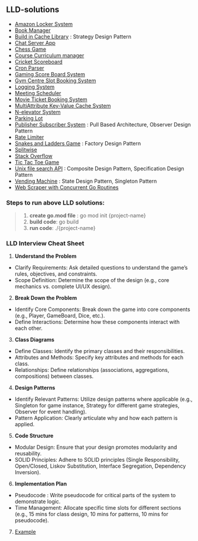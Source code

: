 ## LLD-solutions
+ [Amazon Locker System](./AmazaonLockerSystem)
+ [Book Manager](./BookManager)
+ [Build in Cache Library](./CacheSystem) : Strategy Design Pattern
+ [Chat Server App](./ChatServerApp) 
+ [Chess Game](./ChessGame)
+ [Course Curriculum manager](./CourseCurriculumManager)
+ [Cricket Scoreboard](./CricketScoreboard)
+ [Cron Parser](./CronParser)
+ [Gaming Score Board System](./GamingScoreBoardSystem)
+ [Gym Centre Slot Booking System](./GymSlotBookingManager)
+ [Logging System](./LoggingSystem)
+ [Meeting Scheduler](./MeetingScheduler)
+ [Movie Ticket Booking System](./MovieTicketBookingSystem)
+ [MultiAttribute Key-Value Cache System](./MultiAttributeKeyValueCacheSystem)
+ [N-elevator System](./NElevatorSystem)
+ [Parking Lot](./ParkingLot)
+ [Publisher Subscriber System](./PublisherSubcriberSystem) : Pull Based Architecture, Observer Design Pattern
+ [Rate Limiter](./RateLimiter)
+ [Snakes and Ladders Game](./SnakesNLaddersGame) : Factory Design Pattern
+ [Splitwise](./SplitwiseSystem)
+ [Stack Overflow](./StackOverflowSystem)
+ [Tic Tac Toe Game](./TicTacToeGame)
+ [Unix file search API](./UnixFileSearchAPI) : Composite Design Pattern, Specification Design Pattern 
+ [Vending Machine](./VendingMachineSystem) : State Design Pattern, Singleton Pattern 
+ [Web Scraper with Concurrent Go Routines](./WebScrapingWithConcurrentGoRoutines)

### Steps to run above LLD solutions:
> 1. **create go.mod file** : go mod init {project-name}
> 2. **build code**: go build
> 3. **run code**: ./{project-name}

### LLD Interview Cheat Sheet
1. **Understand the Problem**
- Clarify Requirements: Ask detailed questions to understand the game’s rules, objectives, and constraints.
- Scope Definition: Determine the scope of the design (e.g., core mechanics vs. complete UI/UX design).

2. **Break Down the Problem**
- Identify Core Components: Break down the game into core components (e.g., Player, GameBoard, Dice, etc.).
- Define Interactions: Determine how these components interact with each other.

3. **Class Diagrams**
- Define Classes: Identify the primary classes and their responsibilities.
- Attributes and Methods: Specify key attributes and methods for each class.
- Relationships: Define relationships (associations, aggregations, compositions) between classes.

4. **Design Patterns**
- Identify Relevant Patterns: Utilize design patterns where applicable (e.g., Singleton for game instance, Strategy for different game strategies, Observer for event handling).
- Pattern Application: Clearly articulate why and how each pattern is applied.

5. **Code Structure**
- Modular Design: Ensure that your design promotes modularity and reusability.
- SOLID Principles: Adhere to SOLID principles (Single Responsibility, Open/Closed, Liskov Substitution, Interface Segregation, Dependency Inversion).

6. **Implementation Plan**
- Pseudocode : Write pseudocode for critical parts of the system to demonstrate logic.
- Time Management: Allocate specific time slots for different sections (e.g., 15 mins for class design, 10 mins for patterns, 10 mins for pseudocode).

7. [Example](./ChessGame/Requirements.md)